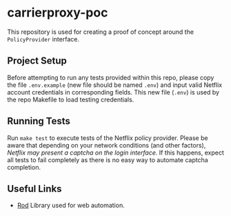 # carrierproxy-poc

This repository is used for creating a proof of concept around the `PolicyProvider` interface.

## Project Setup

Before attempting to run any tests provided within this repo, please copy the file `.env.example` (new file should be named `.env`) and input valid Netflix account credentials in corresponding fields. This new file (`.env`) is used by the repo Makefile
to load testing credentials.

## Running Tests

Run `make test` to execute tests of the Netflix policy provider. Please be aware that depending on your network conditions
(and other factors), *Netflix may present a captcha on the login interface.* If this happens, expect all tests to fail completely as there is no easy way to automate captcha completion.

## Useful Links

- [Rod](https://go-rod.github.io/#/) Library used for web automation.